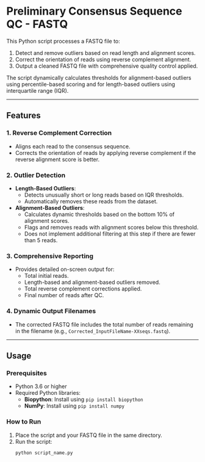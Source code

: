 # Preliminary Consensus Sequence QC - FASTQ

This Python script processes a FASTQ file to:
1. Detect and remove outliers based on read length and alignment scores.
2. Correct the orientation of reads using reverse complement alignment.
3. Output a cleaned FASTQ file with comprehensive quality control applied.

The script dynamically calculates thresholds for alignment-based outliers using percentile-based scoring and for length-based outliers using interquartile range (IQR).

---

## Features

### 1. Reverse Complement Correction
- Aligns each read to the consensus sequence.
- Corrects the orientation of reads by applying reverse complement if the reverse alignment score is better.


### 2. Outlier Detection
- **Length-Based Outliers**:
  - Detects unusually short or long reads based on IQR thresholds.
  - Automatically removes these reads from the dataset.
- **Alignment-Based Outliers**:
  - Calculates dynamic thresholds based on the bottom 10% of alignment scores.
  - Flags and removes reads with alignment scores below this threshold.
  - Does not implement additional filtering at this step if there are fewer than 5 reads.

### 3. Comprehensive Reporting
- Provides detailed on-screen output for:
  - Total initial reads.
  - Length-based and alignment-based outliers removed.
  - Total reverse complement corrections applied.
  - Final number of reads after QC.

### 4. Dynamic Output Filenames
- The corrected FASTQ file includes the total number of reads remaining in the filename (e.g., `Corrected_InputFileName-XXseqs.fastq`).

---

## Usage

### Prerequisites

- Python 3.6 or higher
- Required Python libraries:
  - **Biopython**: Install using `pip install biopython`
  - **NumPy**: Install using `pip install numpy`

### How to Run

1. Place the script and your FASTQ file in the same directory.
2. Run the script:
   ```bash
   python script_name.py
